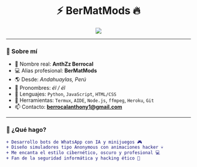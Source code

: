 <h1 align="center">⚡ BerMatMods 🔥</h1>
<p align="center">
  <img src="https://readme-typing-svg.herokuapp.com?center=true&vCenter=true&lines=👾+HACKER+Y+CREADOR+DE+BOTS;💥+AUTOMATIZACIÓN+Y+CIBERSEGURIDAD;❤️‍🔥+PARA+MI+REINA+BRIYIDTH+CHA" />
</p>

---

### 👤 Sobre mí

- 🧠 Nombre real: **AnthZz Berrocal**
- 💻 Alias profesional: **BerMatMods**
- 🌎 Desde: *Andahuaylas, Perú*
- 🎯 Pronombres: *él / él*
- 🧰 Lenguajes: `Python`, `JavaScript`, `HTML/CSS`
- 🔧 Herramientas: `Termux`, `AIDE`, `Node.js`, `ffmpeg`, `Heroku`, `Git`
- 📫 Contacto: **berrocalanthony1@gmail.com**

---

### 🧩 ¿Qué hago?

```diff
+ Desarrollo bots de WhatsApp con IA y minijuegos 🎮
+ Diseño simuladores tipo Anonymous con animaciones hacker 💀
+ Me encanta el estilo cibernético, oscuro y profesional 💻
+ Fan de la seguridad informática y hacking ético 🧠
